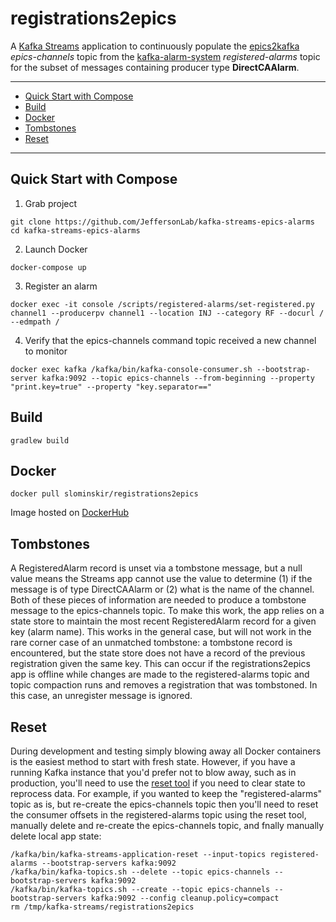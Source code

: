 # registrations2epics
A [Kafka Streams](https://kafka.apache.org/documentation/streams/) application to continuously populate the [epics2kafka](https://github.com/JeffersonLab/epics2kafka) _epics-channels_ topic from the [kafka-alarm-system](https://github.com/JeffersonLab/kafka-alarm-system) _registered-alarms_ topic for the subset of messages containing producer type __DirectCAAlarm__.  

---
 - [Quick Start with Compose](https://github.com/JeffersonLab/registrations2epics#quick-start-with-compose)
 - [Build](https://github.com/JeffersonLab/registrations2epics#build)
 - [Docker](https://github.com/JeffersonLab/registrations2epics#docker)
 - [Tombstones](https://github.com/JeffersonLab/registrations2epics#tombstones)
 - [Reset](https://github.com/JeffersonLab/registrations2epics#reset)
---

## Quick Start with Compose 
1. Grab project
```
git clone https://github.com/JeffersonLab/kafka-streams-epics-alarms
cd kafka-streams-epics-alarms
```
2. Launch Docker
```
docker-compose up
```
3. Register an alarm
```
docker exec -it console /scripts/registered-alarms/set-registered.py channel1 --producerpv channel1 --location INJ --category RF --docurl / --edmpath / 
```
4. Verify that the epics-channels command topic received a new channel to monitor 
```
docker exec kafka /kafka/bin/kafka-console-consumer.sh --bootstrap-server kafka:9092 --topic epics-channels --from-beginning --property "print.key=true" --property "key.separator==" 
```

## Build
```
gradlew build
```

## Docker
```
docker pull slominskir/registrations2epics
```
Image hosted on [DockerHub](https://hub.docker.com/r/slominskir/registrations2epics)

## Tombstones
A RegisteredAlarm record is unset via a tombstone message, but a null value means the Streams app cannot use the value to determine (1) if the message is of type DirectCAAlarm or (2) what is the name of the channel.  Both of these pieces of information are needed to produce a tombstone message to the epics-channels topic.  To make this work, the app relies on a state store to maintain the most recent RegisteredAlarm record for a given key (alarm name).   This works in the general case, but will not work in the rare corner case of an unmatched tombstone: a tombstone record is encountered, but the state store does not have a record of the previous registration given the same key.  This can occur if the registrations2epics app is offline while changes are made to the registered-alarms topic and topic compaction runs and removes a registration that was tombstoned.  In this case, an unregister message is ignored.

## Reset
During development and testing simply blowing away all Docker containers is the easiest method to start with fresh state.   However, if you have a running Kafka instance that you'd prefer not to blow away, such as in production, you'll need to use the [reset tool](https://kafka.apache.org//documentation/streams/developer-guide/app-reset-tool) if you need to clear state to reprocess data.   For example, if you wanted to keep the "registered-alarms" topic as is, but re-create the epics-channels topic then you'll need to reset the consumer offsets in the registered-alarms topic using the reset tool, manually delete and re-create the epics-channels topic, and fnally manually delete local app state:

```
/kafka/bin/kafka-streams-application-reset --input-topics registered-alarms --bootstrap-servers kafka:9092
/kafka/bin/kafka-topics.sh --delete --topic epics-channels --bootstrap-servers kafka:9092
/kafka/bin/kafka-topics.sh --create --topic epics-channels --bootstrap-servers kafka:9092 --config cleanup.policy=compact
rm /tmp/kafka-streams/registrations2epics
```
